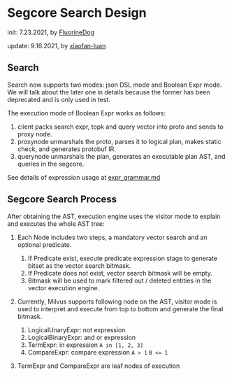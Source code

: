 # Segcore Search Design

init: 7.23.2021, by [FluorineDog](https://github.com/FluorineDog)

update: 9.16.2021, by [xiaofan-luan](https://github.com/xiaofan-luan)

## Search

Search now supports two modes: json DSL mode and Boolean Expr mode. We will talk about the later one in details because the former has been deprecated and is only used in test.

The execution mode of Boolean Expr works as follows:

1. client packs search expr, topk and query vector into proto and sends to proxy node.
2. proxynode unmarshals the proto, parses it to logical plan, makes static check, and generates protobuf IR.
3. querynode unmarshals the plan, generates an executable plan AST, and queries in the segcore.

See details of expression usage at [expr_grammar.md](https://milvus.io/docs/v2.0.0/expression.md)

## Segcore Search Process

After obtaining the AST, execution engine uses the visitor mode to explain and executes the whole AST tree:

1. Each Node includes two steps, a mandatory vector search and an optional predicate.

   1. If Predicate exist, execute predicate expression stage to generate bitset as the vector search bitmask.
   2. If Predicate does not exist, vector search bitmask will be empty.
   3. Bitmask will be used to mark filtered out / deleted entities in the vector execution engine.

2. Currently, Milvus supports following node on the AST, visitor mode is used to interpret and execute from top to bottom and generate the final bitmask.

   1. LogicalUnaryExpr: not expression
   2. LogicalBinaryExpr: and or expression
   3. TermExpr: in expression `A in [1, 2, 3]`
   4. CompareExpr: compare expression `A > 1` `B <= 1`

3. TermExpr and CompareExpr are leaf nodes of execution

